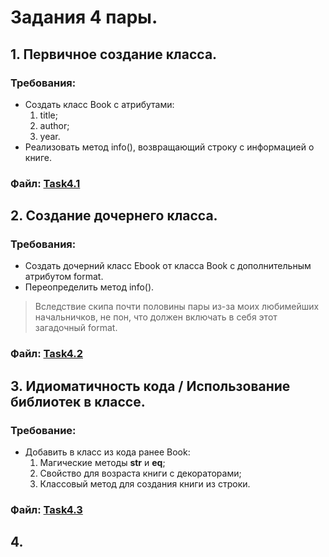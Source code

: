 # Задания 4 пары.
## 1. Первичное создание класса.
### Требования:
- Создать класс Book с атрибутами:
  1. title;
  2. author;
  3. year.
- Реализовать метод info(), возвращающий строку с информацией о книге.
### Файл: [Task4.1](https://github.com/BozakGAD/A_bit_of_prog_1_sem/blob/main/source/4_pair/4.1.py)

## 2. Создание дочернего класса.
### Требования:
- Создать дочерний класс Ebook от класса
Book с дополнительным атрибутом format.
- Переопределить метод info().
> Вследствие скипа почти половины пары из-за моих любимейших начальничков, не пон, что должен включать в себя этот загадочный format.
### Файл: [Task4.2](https://github.com/BozakGAD/A_bit_of_prog_1_sem/blob/main/source/4_pair/4.2.py)

## 3. Идиоматичность кода / Использование библиотек в классе.
### Требование:
- Добавить в класс из кода ранее Book:
  1. Магические методы __str__ и __eq__;
  2. Свойство для возраста книги с декораторами;
  3. Классовый метод для создания книги из строки.
### Файл: [Task4.3](https://github.com/BozakGAD/A_bit_of_prog_1_sem/blob/main/source/4_pair/Task4.3.py)

## 4.
